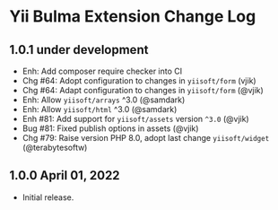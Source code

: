 # Yii Bulma Extension Change Log

## 1.0.1 under development

- Enh: Add composer require checker into CI
- Chg #64: Adopt configuration to changes in `yiisoft/form` (vjik)
- Chg #64: Adapt configuration to changes in `yiisoft/form` (@vjik)
- Enh: Allow `yiisoft/arrays` ^3.0 (@samdark)
- Enh: Allow `yiisoft/html` ^3.0 (@samdark)
- Enh #81: Add support for `yiisoft/assets` version `^3.0` (@vjik)
- Bug #81: Fixed publish options in assets (@vjik)
- Chg #79: Raise version PHP 8.0, adopt last change `yiisoft/widget` (@terabytesoftw)

## 1.0.0 April 01, 2022

- Initial release.
